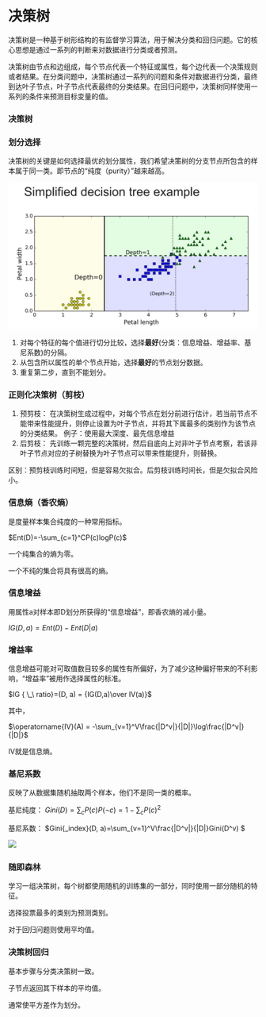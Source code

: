 # 决策树

决策树是一种基于树形结构的有监督学习算法，用于解决分类和回归问题。它的核心思想是通过一系列的判断来对数据进行分类或者预测。

决策树由节点和边组成，每个节点代表一个特征或属性，每个边代表一个决策规则或者结果。在分类问题中，决策树通过一系列的问题和条件对数据进行分类，最终到达叶子节点，叶子节点代表最终的分类结果。在回归问题中，决策树同样使用一系列的条件来预测目标变量的值。

### 决策树

### 划分选择

决策树的关键是如何选择最优的划分属性，我们希望决策树的分支节点所包含的样本属于同一类。即节点的“纯度（purity）”越来越高。

![image.png](./assets/image.png)

1. 对每个特征的每个值进行切分比较，选择**最好**(分类：信息增益、增益率、基尼系数)的分隔。
2. 从包含所以属性的单个节点开始，选择**最好**的节点划分数据。
3. 重复第二步，直到不能划分。

### 正则化决策树（剪枝）

1. 预剪枝：
   在决策树生成过程中，对每个节点在划分前进行估计，若当前节点不能带来性能提升，则停止设置为叶子节点，并将其下属最多的类别作为该节点的分类结果。
   例子：使用最大深度、最先信息增益
2. 后剪枝：
   先训练一颗完整的决策树，然后自底向上对非叶子节点考察，若该非叶子节点对应的子树替换为叶子节点可以带来性能提升，则替换。

区别：预剪枝训练时间短，但是容易欠拟合。后剪枝训练时间长，但是欠拟合风险小。

### 信息熵（香农熵）

是度量样本集合纯度的一种常用指标。

$Ent(D)=-\sum_{c=1}^CP(c)logP(c)$

一个纯集合的熵为零。

一个不纯的集合将具有很高的熵。

### 信息增益

用属性a对样本即D划分所获得的“信息增益”，即香农熵的减小量。

$IG(D, a)=Ent(D)-Ent(D|a)$

### 增益率

信息增益可能对可取值数目较多的属性有所偏好，为了减少这种偏好带来的不利影响，“增益率”被用作选择属性的标准。

$IG { \_\ ratio}=(D, a) = {IG(D,a)\over IV(a)}$

其中，

$\operatorname{IV}(A) = -\sum_{v=1}^V\frac{|D^v|}{|D|}\log\frac{|D^v|}{|D|}$

IV就是信息熵。

### 基尼系数

反映了从数据集随机抽取两个样本，他们不是同一类的概率。

基尼纯度： $Gini(D)=\sum_cP(c)P(¬c)=1-\sum_cP(c)^2$

基尼系数： $Gini{\_index}(D, a)=\sum_{v=1}^V\frac{|D^v|}{|D|}Gini(D^v) $

![](https://pic4.zhimg.com/80/a5f21f511372fea308ab5a2877958e77_720w.webp)

### 随即森林

学习一组决策树，每个树都使用随机的训练集的一部分，同时使用一部分随机的特征。

选择投票最多的类别为预测类别。

对于回归问题则使用平均值。

### 决策树回归

基本步骤与分类决策树一致。

子节点返回其下样本的平均值。

通常使平方差作为划分。
